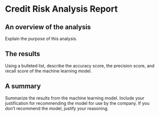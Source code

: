 # Credit Risk Analysis Report

## An overview of the analysis 

Explain the purpose of this analysis.

## The results 

Using a bulleted list, describe the accuracy score, the precision score, and recall score of the machine learning model.

## A summary
Summarize the results from the machine learning model. Include your justification for recommending the model for use by the company. If you don’t recommend the model, justify your reasoning.
